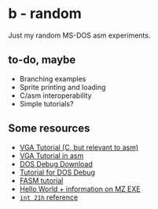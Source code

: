 # b - random

Just my random MS-DOS asm experiments.

## to-do, maybe

- Branching examples
- Sprite printing and loading
- C/asm interoperability
- Simple tutorials?

## Some resources

- [VGA Tutorial (C, but relevant to asm)](http://www.brackeen.com/vga/index.html)
- [VGA Tutorial in asm](http://devdocs.inightmare.org/tutorials/x86-assembly-graphics-part-i-mode-13h.html)
- [DOS Debug Download](http://www.softpedia.com/get/Programming/Debuggers-Decompilers-Dissasemblers/DOS-Debug.shtml)
- [Tutorial for DOS Debug](http://geekswithblogs.net/MarkPearl/archive/2011/02/15/the-dos-debug-environment.aspx)
- [FASM tutorial](http://bos.asmhackers.net/docs/FASM%20tutorial/)
- [Hello World + information on MZ EXE](https://stackoverflow.com/questions/4174565/fasm-helloworld-exe-program?utm_medium=organic&utm_source=google_rich_qa&utm_campaign=google_rich_qa)
- [`int 21h` reference](http://spike.scu.edu.au/~barry/interrupts.html)
